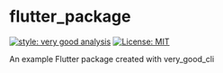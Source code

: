 # flutter_package

[![style: very good analysis][very_good_analysis_badge]][very_good_analysis_link]
[![License: MIT][license_badge]][license_link]

An example Flutter package created with very_good_cli

[license_badge]: https://img.shields.io/badge/license-MIT-blue.svg
[license_link]: https://opensource.org/licenses/MIT
[very_good_analysis_badge]: https://img.shields.io/badge/style-very_good_analysis-B22C89.svg
[very_good_analysis_link]: https://pub.dev/packages/very_good_analysis